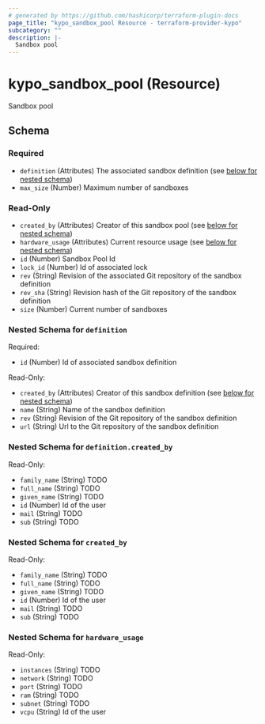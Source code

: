 ```yaml
---
# generated by https://github.com/hashicorp/terraform-plugin-docs
page_title: "kypo_sandbox_pool Resource - terraform-provider-kypo"
subcategory: ""
description: |-
  Sandbox pool
---
```


# kypo_sandbox_pool (Resource)

Sandbox pool



<!-- schema generated by tfplugindocs -->
## Schema

### Required

- `definition` (Attributes) The associated sandbox definition (see [below for nested schema](#nestedatt--definition))
- `max_size` (Number) Maximum number of sandboxes

### Read-Only

- `created_by` (Attributes) Creator of this sandbox pool (see [below for nested schema](#nestedatt--created_by))
- `hardware_usage` (Attributes) Current resource usage (see [below for nested schema](#nestedatt--hardware_usage))
- `id` (Number) Sandbox Pool Id
- `lock_id` (Number) Id of associated lock
- `rev` (String) Revision of the associated Git repository of the sandbox definition
- `rev_sha` (String) Revision hash of the Git repository of the sandbox definition
- `size` (Number) Current number of sandboxes

<a id="nestedatt--definition"></a>
### Nested Schema for `definition`

Required:

- `id` (Number) Id of associated sandbox definition

Read-Only:

- `created_by` (Attributes) Creator of this sandbox definition (see [below for nested schema](#nestedatt--definition--created_by))
- `name` (String) Name of the sandbox definition
- `rev` (String) Revision of the Git repository of the sandbox definition
- `url` (String) Url to the Git repository of the sandbox definition

<a id="nestedatt--definition--created_by"></a>
### Nested Schema for `definition.created_by`

Read-Only:

- `family_name` (String) TODO
- `full_name` (String) TODO
- `given_name` (String) TODO
- `id` (Number) Id of the user
- `mail` (String) TODO
- `sub` (String) TODO



<a id="nestedatt--created_by"></a>
### Nested Schema for `created_by`

Read-Only:

- `family_name` (String) TODO
- `full_name` (String) TODO
- `given_name` (String) TODO
- `id` (Number) Id of the user
- `mail` (String) TODO
- `sub` (String) TODO


<a id="nestedatt--hardware_usage"></a>
### Nested Schema for `hardware_usage`

Read-Only:

- `instances` (String) TODO
- `network` (String) TODO
- `port` (String) TODO
- `ram` (String) TODO
- `subnet` (String) TODO
- `vcpu` (String) Id of the user


